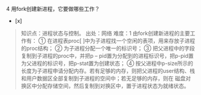 4
用fork创建新进程，它要做哪些工作？
- [x]  

> 知识点：进程状态与控制。
> 出处：网络
> 难度：1
> 由fork创建新进程的主要工作有： ① 在进程表proc[ ]中为子进程找一个空闲的表项，用来存放子进程的proc结构； ② 为子进程分配一个唯一的标识号；
> ③ 把父进程中的字段复制到子进程的proc中，并把p – pid置为分配到的进程标识号，把p-pid置为父进程的标识号，把p-stat置为创建状态； ④
> 按父进程中p-size所示的长度为子进程申请分配内存。若有足够的内存，则把父进程的user结构、栈和用户数据区全部复制到子进程的空间中；若无足够的内存，则在
> 磁盘对换区中分配存储空间，然后复制到对换区中，置于进程状态为就绪状态。
